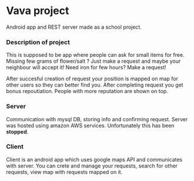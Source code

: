 # Vava project
Android app and REST server made as a school project.

### Description of project
This is supposed to be app where people can ask for small items for free. Missing few grams of flower/salt ? Just make a request and maybe your neighbour will accept it! Need iron for few hours? Make a request! 

After succesful creation of request your position is mapped on map for other users so they can better find you. After completing request you get bonus repoutiation. People with more reputation are shown on top.

### Server
Communication with mysql DB, storing info and confirming request. Server was hosted using amazon AWS services. Unfortunately this has been **stopped**.

### Client 
Client is an android app which uses google maps API and communicates with server. You can crete and manage your requests, search for other requests, view map with requests mapped on it.

